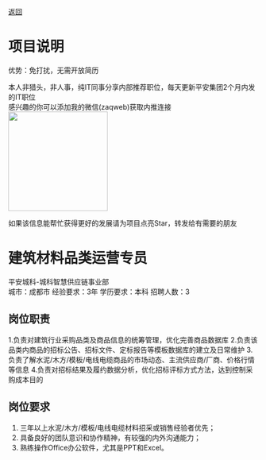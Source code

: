 [返回](../../)

# 项目说明

优势：免打扰，无需开放简历

本人非猎头，非人事，纯IT同事分享内部推荐职位，每天更新平安集团2个月内发的IT职位  
感兴趣的你可以添加我的微信(zaqweb)获取内推连接  
<img src="https://github.com/zaqweb/PA-IT-JOBS/blob/master/WechatICode.jpeg"  height="200" width="200">

如果该信息能帮忙获得更好的发展请为项目点亮Star，转发给有需要的朋友

# 建筑材料品类运营专员
平安城科-城科智慧供应链事业部  
城市：成都市 经验要求：3年 学历要求：本科  招聘人数：3

## 岗位职责
1.负责对建筑行业采购品类及商品信息的统筹管理，优化完善商品数据库
2.负责该品类内商品的招标公告、招标文件、定标报告等模板数据库的建立及日常维护
3.负责了解水泥/木方/模板/电线电缆商品的市场动态、主流供应商/厂商、价格行情等信息
4.负责对招标结果及履约数据分析，优化招标评标方式方法，达到控制采购成本目的

## 岗位要求
1.	三年以上水泥/木方/模板/电线电缆材料招采或销售经验者优先；
2.	具备良好的团队意识和协作精神，有较强的内外沟通能力；
3.	熟练操作Office办公软件，尤其是PPT和Excel。





